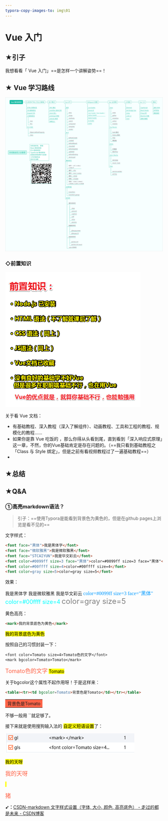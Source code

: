 ```yaml
---
typora-copy-images-to: img\01
---
```


# Vue 入门

## ★引子

我想看看「 Vue 入门」==是怎样一个讲解姿势==！

## ★ Vue 学习路线

![img](img/01/2019-7-18-11-37-50.png)

### ◇前置知识

![1563592790134](img/01/1563592790134.png)

关于看 Vue 文档：

- 有基础教程、深入教程（深入了解组件）、动画教程、工具和工程的教程、规模化的教程……
- 如果你是靠 Vue 吃饭的 ，那么你得从头看到尾，直到看到「深入响应式原理」这一章，不然，你的Vue基础肯定是存在问题的。（==我只看到基础教程之「Class 与 Style 绑定」，但是之前有看视频教程过了一遍基础教程==）
- 







## ★总结



## ★Q&A

### ①高亮markdown语法？

> 引子：==使用Typora是能看到背景色为黄色的，但是在github pages上浏览是看不见的==

文字样式：

```html
<font face="黑体">我是黑体字</font>
<font face="微软雅黑">我是微软雅黑</font>
<font face="STCAIYUN">我是华文彩云</font>
<font color=#0099ff size=3 face="黑体">color=#0099ff size=3 face="黑体"</font>
<font color=#00ffff size=4>color=#00ffff size=4</font>
<font color=gray size=5>color=gray size=5</font>
```

效果：

<font face="黑体">我是黑体字</font>
<font face="微软雅黑">我是微软雅黑</font>
<font face="STCAIYUN">我是华文彩云</font>
<font color=#0099ff size=3 face="黑体">color=#0099ff size=3 face="黑体"</font>
<font color=#00ffff size=4>color=#00ffff size=4</font>
<font color=gray size=5>color=gray size=5</font>

黄色高亮：

```html
<mark>我的背景底色为黄色</mark>
```

<mark>我的背景底色为黄色</mark>

按照自己的习惯封装一下：

```
<font color=Tomato size=4>Tomato色的文字</font>
<mark bgcolor=Tomato>Tomato</mark>
```

<font color=Tomato size=4>Tomato色的文字</font>
<mark bgcolor=Tomato>Tomato</mark>

关于bgcolor这个属性不起作用呀！于是这样来：

```html
<table><tr><td bgcolor=Tomato>背景色是Tomato</td></tr></table>
```

<table><tr><td bgcolor=Tomato>背景色是Tomato</td></tr></table>
不够一般用 `<mark></mark>`就足够了。

接下来就是使用搜狗输入法的 <mark>自定义短语设置</mark>了：

![1563595383779](img/01/1563595383779.png)

<mark>我的天呀</mark>

<font color=Tomato size=4>我的天呀</font>

<mark> </mark>

<font color=Tomato size=4>猪</font>

**➹：**[CSDN-markdown 文字样式设置（字体, 大小, 颜色, 高亮底色） - 走过的都是未来 - CSDN博客](https://blog.csdn.net/thither_shore/article/details/52181464)





